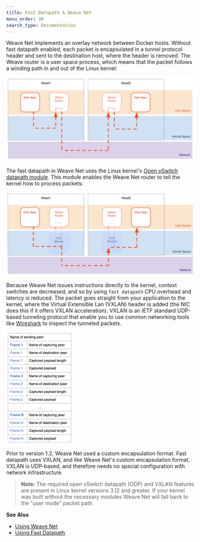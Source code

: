 ```yaml
---
title: Fast Datapath & Weave Net
menu_order: 30
search_type: Documentation
---
```



Weave Net implements an overlay network between Docker hosts. Without fast datapath enabled, each packet is encapsulated in a tunnel protocol header and sent to the destination host, where the header is removed.  The Weave router is a user space process, which means that the packet follows a winding path in and out of the Linux kernel:

![Weave Net Encapsulation](weave-net-encap1-1024x459.png)


The fast datapath in Weave Net uses the Linux kernel's [Open vSwitch datapath module](https://www.kernel.org/doc/Documentation/networking/openvswitch.txt). This module enables the Weave Net router to tell the kernel how to process packets:

![Weave Net Encapsulation](weave-net-fdp1-1024x454.png)

Because Weave Net issues instructions directly to the kernel, context switches are decreased, and so by using `fast datapath` CPU overhead and latency is reduced. The packet goes straight from your application to the kernel, where the Virtual Extensible Lan (VXLAN) header is added (the NIC does this if it offers VXLAN acceleration). VXLAN is an IETF standard UDP-based tunneling protocol that enable you to use common networking tools like [Wireshark](https://www.wireshark.org/) to inspect the tunneled packets.

![Weave Net Encapsulation](weave-frame-encapsulation-178x300.png)

Prior to version 1.2, Weave Net used a custom encapsulation format. Fast datapath uses VXLAN, and like Weave Net's custom encapsulation format, VXLAN is UDP-based, and therefore needs no special configuration with network infrastructure. 

>**Note:** The required open vSwitch datapath (ODP) and VXLAN features are present in Linux kernel versions 3.12 and greater. If your kernel was built without the necessary modules Weave Net will fall back to the "user mode" packet path.


**See Also**

 * [Using Weave Net](/site/using-weave.md)
 * [Using Fast Datapath](/site/using-weave/fastdp.md)


